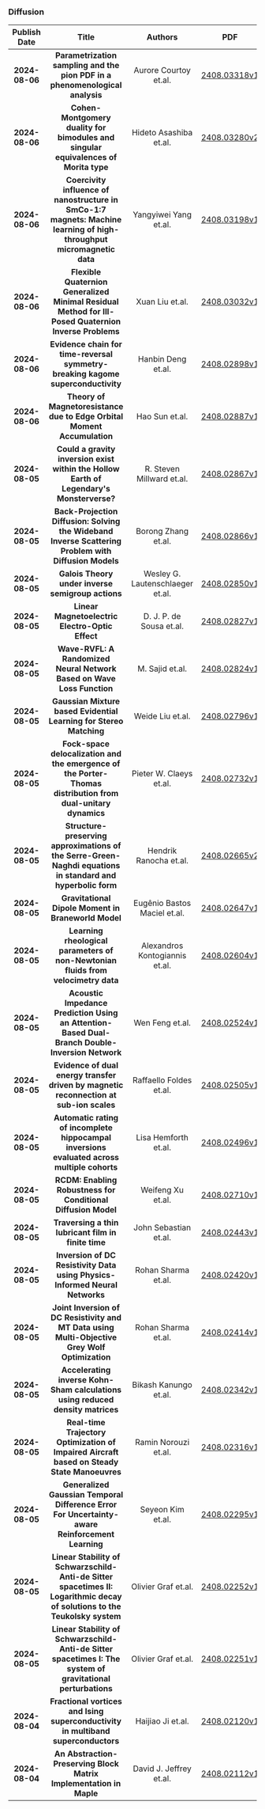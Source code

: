 
### Diffusion
|Publish Date|Title|Authors|PDF|Code|
| :---: | :---: | :---: | :---: | :---: |
|**2024-08-06**|**Parametrization sampling and the pion PDF in a phenomenological analysis**|Aurore Courtoy et.al.|[2408.03318v1](http://arxiv.org/abs/2408.03318v1)|null|
|**2024-08-06**|**Cohen-Montgomery duality for bimodules and singular equivalences of Morita type**|Hideto Asashiba et.al.|[2408.03280v2](http://arxiv.org/abs/2408.03280v2)|null|
|**2024-08-06**|**Coercivity influence of nanostructure in SmCo-1:7 magnets: Machine learning of high-throughput micromagnetic data**|Yangyiwei Yang et.al.|[2408.03198v1](http://arxiv.org/abs/2408.03198v1)|null|
|**2024-08-06**|**Flexible Quaternion Generalized Minimal Residual Method for Ill-Posed Quaternion Inverse Problems**|Xuan Liu et.al.|[2408.03032v1](http://arxiv.org/abs/2408.03032v1)|null|
|**2024-08-06**|**Evidence chain for time-reversal symmetry-breaking kagome superconductivity**|Hanbin Deng et.al.|[2408.02898v1](http://arxiv.org/abs/2408.02898v1)|null|
|**2024-08-06**|**Theory of Magnetoresistance due to Edge Orbital Moment Accumulation**|Hao Sun et.al.|[2408.02887v1](http://arxiv.org/abs/2408.02887v1)|null|
|**2024-08-05**|**Could a gravity inversion exist within the Hollow Earth of Legendary's Monsterverse?**|R. Steven Millward et.al.|[2408.02867v1](http://arxiv.org/abs/2408.02867v1)|null|
|**2024-08-05**|**Back-Projection Diffusion: Solving the Wideband Inverse Scattering Problem with Diffusion Models**|Borong Zhang et.al.|[2408.02866v1](http://arxiv.org/abs/2408.02866v1)|null|
|**2024-08-05**|**Galois Theory under inverse semigroup actions**|Wesley G. Lautenschlaeger et.al.|[2408.02850v1](http://arxiv.org/abs/2408.02850v1)|null|
|**2024-08-05**|**Linear Magnetoelectric Electro-Optic Effect**|D. J. P. de Sousa et.al.|[2408.02827v1](http://arxiv.org/abs/2408.02827v1)|null|
|**2024-08-05**|**Wave-RVFL: A Randomized Neural Network Based on Wave Loss Function**|M. Sajid et.al.|[2408.02824v1](http://arxiv.org/abs/2408.02824v1)|null|
|**2024-08-05**|**Gaussian Mixture based Evidential Learning for Stereo Matching**|Weide Liu et.al.|[2408.02796v1](http://arxiv.org/abs/2408.02796v1)|null|
|**2024-08-05**|**Fock-space delocalization and the emergence of the Porter-Thomas distribution from dual-unitary dynamics**|Pieter W. Claeys et.al.|[2408.02732v1](http://arxiv.org/abs/2408.02732v1)|null|
|**2024-08-05**|**Structure-preserving approximations of the Serre-Green-Naghdi equations in standard and hyperbolic form**|Hendrik Ranocha et.al.|[2408.02665v2](http://arxiv.org/abs/2408.02665v2)|null|
|**2024-08-05**|**Gravitational Dipole Moment in Braneworld Model**|Eugênio Bastos Maciel et.al.|[2408.02647v1](http://arxiv.org/abs/2408.02647v1)|null|
|**2024-08-05**|**Learning rheological parameters of non-Newtonian fluids from velocimetry data**|Alexandros Kontogiannis et.al.|[2408.02604v1](http://arxiv.org/abs/2408.02604v1)|null|
|**2024-08-05**|**Acoustic Impedance Prediction Using an Attention-Based Dual-Branch Double-Inversion Network**|Wen Feng et.al.|[2408.02524v1](http://arxiv.org/abs/2408.02524v1)|null|
|**2024-08-05**|**Evidence of dual energy transfer driven by magnetic reconnection at sub-ion scales**|Raffaello Foldes et.al.|[2408.02505v1](http://arxiv.org/abs/2408.02505v1)|null|
|**2024-08-05**|**Automatic rating of incomplete hippocampal inversions evaluated across multiple cohorts**|Lisa Hemforth et.al.|[2408.02496v1](http://arxiv.org/abs/2408.02496v1)|null|
|**2024-08-05**|**RCDM: Enabling Robustness for Conditional Diffusion Model**|Weifeng Xu et.al.|[2408.02710v1](http://arxiv.org/abs/2408.02710v1)|null|
|**2024-08-05**|**Traversing a thin lubricant film in finite time**|John Sebastian et.al.|[2408.02443v1](http://arxiv.org/abs/2408.02443v1)|null|
|**2024-08-05**|**Inversion of DC Resistivity Data using Physics-Informed Neural Networks**|Rohan Sharma et.al.|[2408.02420v1](http://arxiv.org/abs/2408.02420v1)|null|
|**2024-08-05**|**Joint Inversion of DC Resistivity and MT Data using Multi-Objective Grey Wolf Optimization**|Rohan Sharma et.al.|[2408.02414v1](http://arxiv.org/abs/2408.02414v1)|null|
|**2024-08-05**|**Accelerating inverse Kohn-Sham calculations using reduced density matrices**|Bikash Kanungo et.al.|[2408.02342v1](http://arxiv.org/abs/2408.02342v1)|null|
|**2024-08-05**|**Real-time Trajectory Optimization of Impaired Aircraft based on Steady State Manoeuvres**|Ramin Norouzi et.al.|[2408.02316v1](http://arxiv.org/abs/2408.02316v1)|null|
|**2024-08-05**|**Generalized Gaussian Temporal Difference Error For Uncertainty-aware Reinforcement Learning**|Seyeon Kim et.al.|[2408.02295v1](http://arxiv.org/abs/2408.02295v1)|null|
|**2024-08-05**|**Linear Stability of Schwarzschild-Anti-de Sitter spacetimes II: Logarithmic decay of solutions to the Teukolsky system**|Olivier Graf et.al.|[2408.02252v1](http://arxiv.org/abs/2408.02252v1)|null|
|**2024-08-05**|**Linear Stability of Schwarzschild-Anti-de Sitter spacetimes I: The system of gravitational perturbations**|Olivier Graf et.al.|[2408.02251v1](http://arxiv.org/abs/2408.02251v1)|null|
|**2024-08-04**|**Fractional vortices and Ising superconductivity in multiband superconductors**|Haijiao Ji et.al.|[2408.02120v1](http://arxiv.org/abs/2408.02120v1)|null|
|**2024-08-04**|**An Abstraction-Preserving Block Matrix Implementation in Maple**|David J. Jeffrey et.al.|[2408.02112v1](http://arxiv.org/abs/2408.02112v1)|null|

